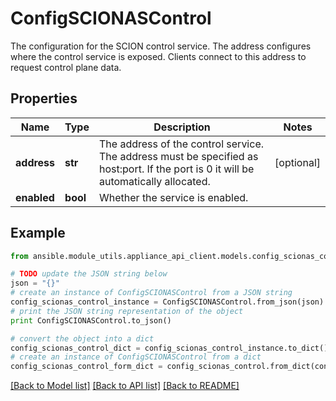 # ConfigSCIONASControl

The configuration for the SCION control service. The address configures where the control service is exposed. Clients connect to this address to request control plane data.

## Properties
Name | Type | Description | Notes
------------ | ------------- | ------------- | -------------
**address** | **str** | The address of the control service. The address must be specified as host:port. If the port is 0 it will be automatically allocated. | [optional] 
**enabled** | **bool** | Whether the service is enabled. | 

## Example

```python
from ansible.module_utils.appliance_api_client.models.config_scionas_control import ConfigSCIONASControl

# TODO update the JSON string below
json = "{}"
# create an instance of ConfigSCIONASControl from a JSON string
config_scionas_control_instance = ConfigSCIONASControl.from_json(json)
# print the JSON string representation of the object
print ConfigSCIONASControl.to_json()

# convert the object into a dict
config_scionas_control_dict = config_scionas_control_instance.to_dict()
# create an instance of ConfigSCIONASControl from a dict
config_scionas_control_form_dict = config_scionas_control.from_dict(config_scionas_control_dict)
```
[[Back to Model list]](../README.md#documentation-for-models) [[Back to API list]](../README.md#documentation-for-api-endpoints) [[Back to README]](../README.md)


